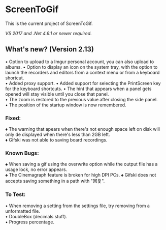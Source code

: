 ﻿# ScreenToGif  

This is the current project of ScreenToGif.  

_VS 2017 and .Net 4.6.1 or newer required._


## What's new? (Version 2.13)

• Option to upload to a Imgur personal account, you can also upload to albums.
• Option to display an icon on the system tray, with the option to launch the recorders and editors from a context menu or from a keyboard shortcut.  
• Added proxy support. 
• Added support for selecting the PrintScreen key for the keyboard shortcuts.
• The hint that appears when a panel gets opened will stay visible until you close that panel.  
• The zoom is restored to the previous value after closing the side panel.  
• The position of the startup window is now remembered.  

### Fixed:

♦ The warning that apears when there's not enough space left on disk will only de displayed when there's less than 2GB left.  
♦ Gifski was not able to saving board recordings.  

### Known Bugs:

♠ When saving a gif using the overwrite option while the output file has a usage lock, no error appears.  
♠ The Cinemagraph feature is broken for high DPI PCs. 
♠ Gifski does not accepts saving something in a path with "回复".  


### To Test:

• When removing a setting from the settings file, try removing from a unformatted file.  
• DoubleBox (decimals stuff).   
• Progress percentage.